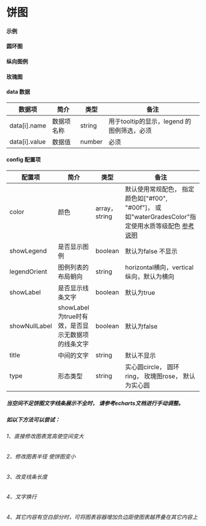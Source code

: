 # 饼图

#### 示例
<vuep template="#simple-pie"></vuep>

<script v-pre type="text/x-template" id="simple-pie">
<template>
    <e-pie :data="pieData" style="width: 400px; height: 400px;"></e-pie>
</template>

<script>
  export default {
    data () {
      return {
        pieData: [
            { name: 'Ⅰ类', value: 5 },
            { name: 'Ⅱ类', value: 5 },
            { name: 'Ⅲ类', value: 30 },
            { name: 'Ⅳ类', value: 20 },
            { name: 'Ⅴ类', value: 10 },
            { name: '劣Ⅴ类', value: 2 }
        ]
      }
    }
  }
</script>
</script>

#### 圆环图
<vuep template="#simple-pie_1"></vuep>
<script v-pre type="text/x-template" id="simple-pie_1">
<template>
    <e-pie
        :data="pieData"
        :config="{
            color: 'waterGradesColor',
            title: '总个数\n300',
            type: 'ring'
        }"
        style="width: 400px;height: 400px;"
    ></e-pie>
</template>

<script>
  export default {
    data () {
      return {
        pieData: [
            { name: 'Ⅰ类', value: 5 },
            { name: 'Ⅱ类', value: 5 },
            { name: 'Ⅲ类', value: 30 },
            { name: 'Ⅳ类', value: 20 },
            { name: 'Ⅴ类', value: 10 },
            { name: '劣Ⅴ类', value: 2 }
        ]
      }
    }
  }
</script>
</script>

#### 纵向图例
<vuep template="#simple-pie_zxtl"></vuep>
<script v-pre type="text/x-template" id="simple-pie_zxtl">
<template>
    <e-pie
        :data="pieData"
		:config="{
			color: 'waterGradesColor',
			showLegend: true,
			legendOrient: 'vertical'
		}"
		style="width: 500px;height: 300px;"
    ></e-pie>
</template>

<script>
  export default {
    data () {
      return {
        pieData: [
            { name: 'Ⅰ类', value: 5 },
            { name: 'Ⅱ类', value: 5 },
            { name: 'Ⅲ类', value: 30 },
            { name: 'Ⅳ类', value: 20 },
            { name: 'Ⅴ类', value: 10 },
            { name: '劣Ⅴ类', value: 2 }
        ]
      }
    }
  }
</script>
</script>

#### 玫瑰图
<vuep template="#simple-pie_2"></vuep>

<script v-pre type="text/x-template" id="simple-pie_2">
<template>
    <e-pie
        :data="pieData"
        :config="{
            color: 'waterGradesColor',
            type: 'rose',
            showLegend: true
        }"
        style="width: 400px;height: 400px;"
    ></e-pie>
</template>

<script>
  export default {
    data () {
      return {
        pieData: [
            { name: 'Ⅰ类', value: 5 },
            { name: 'Ⅱ类', value: 5 },
            { name: 'Ⅲ类', value: 30 },
            { name: 'Ⅳ类', value: 20 },
            { name: 'Ⅴ类', value: 10 },
            { name: '劣Ⅴ类', value: 2 }
        ]
      }
    }
  }
</script>
</script>

#### data 数据

| 数据项 | 简介 | 类型 | 备注 |
| --- | --- | --- | --- |
| data[i].name | 数据项名称 | string | 用于tooltip的显示，legend 的图例筛选，必须 |
| data[i].value | 数据值 | number | 必须 |

#### config 配置项

| 配置项 | 简介 | 类型 | 备注 |
| --- | --- | --- | --- |
| color | 颜色 | array，string | 默认使用常规配色， 指定颜色如["#f00", "#00f"]，  或如"waterGradesColor"指定使用水质等级配色 [参考说明](/color)|
| showLegend | 是否显示图例 | boolean | 默认为false 不显示 |
| legendOrient | 图例列表的布局朝向 | string | horizontal横向，vertical纵向，默认为横向 |
| showLabel | 是否显示线条文字 | boolean | 默认为true |
| showNullLabel | showLabel为true时有效，是否显示无数据项的线条文字 | boolean | 默认为false |
| title | 中间的文字 | string | 默认不显示 |
| type | 形态类型 | string | 实心圆circle， 圆环ring，  玫瑰图rose， 默认为实心圆 |








##### 当空间不足饼图文字线条展示不全时， 请参考echarts文档进行手动调整。 
##### 如以下方法可以尝试：


###### 1、直接修改图表宽高使空间变大

###### 2、修改图表半径 使饼图变小
<vuep template="#simple-pie_4"></vuep>
<script v-pre type="text/x-template" id="simple-pie_4">
<template>
    <div>
        <e-pie
            :data="pieData"
            :option="{
                series: [{
                    radius: '40%'
                }]
            }"
            style="width: 50%; height: 400px;float:left;"
        ></e-pie>
        <e-pie
            :data="pieData"
            :option="{
                series: [{
                    radius: ['30%', '40%']
                }]
            }"
            style="width: 50%; height: 400px;float:left;"
        ></e-pie>
    </div>
    
</template>
<script>
  export default {
    data () {
      return {
        pieData: [
            { name: '类型名1', value: 5 },
            { name: '类型名2', value: 5 },
            { name: '类型名3', value: 30 },
            { name: '类型名4', value: 20 },
            { name: '类型名5', value: 10 },
            { name: '类型名6', value: 2 }
        ]
      }
    }
  }
</script>
</script>

###### 3、改变线条长度
###### 4、文字换行
<vuep template="#simple-pie_5"></vuep>
<script v-pre type="text/x-template" id="simple-pie_5">
<template>
    <div>
        <!-- 改变线条长度 -->
        <e-pie
            :data="pieData"
            :option="{
                series: [{
                    labelLine: {
                        length: 0,
                        length2: 5
                    }
                }]
            }"
            style="width: 55%; height: 400px;float:left;"
        ></e-pie>
        
        <!-- 文字换行 -->
        <e-pie
            :data="pieData"
            :option="{
                series: [{
                    label: {
                        formatter: '{b}\n{c}%'
                    }
                }]
            }"
            style="width: 45%; height: 400px;float:left;"
        ></e-pie>
    </div>
    
</template>
<script>
  export default {
    data () {
      return {
        pieData: [
            { name: '类型名1', value: 5 },
            { name: '类型名2', value: 5 },
            { name: '类型名3', value: 30 },
            { name: '类型名4', value: 20 },
            { name: '类型名5', value: 10 },
            { name: '类型名6', value: 2 }
        ]
      }
    }
  }
</script>
</script>

###### 4、其它内容有空白部分时，可将图表容器增加负边距使图表越界叠在其它内容上
<vuep template="#simple-pie_3"></vuep>
<script v-pre type="text/x-template" id="simple-pie_3">
<template>
    <div>
        <div class="box">
            <!--其它内容1-->
        </div>
        <e-pie
            :data="pieData"
            :option="{
                toolbox: {
                    left: 50
                }
            }"
            style="margin: 0 -40px; width: calc(50% + 80px); height: 400px;float:left;"
        ></e-pie>
        <div class="box">
            <!--其它内容1-->
        </div>
    </div>
    
</template>
<style>
.box{
    width: 25%;
    float: left;
    height:400px;
    background: #ddd;
}
</style>
<script>
  export default {
    data () {
      return {
        pieData: [
            { name: 'Ⅰ类', value: 5 },
            { name: 'Ⅱ类', value: 5 },
            { name: 'Ⅲ类', value: 30 },
            { name: 'Ⅳ类', value: 20 },
            { name: 'Ⅴ类', value: 10 },
            { name: '劣Ⅴ类', value: 2 }
        ]
      }
    }
  }
</script>
</script>



 